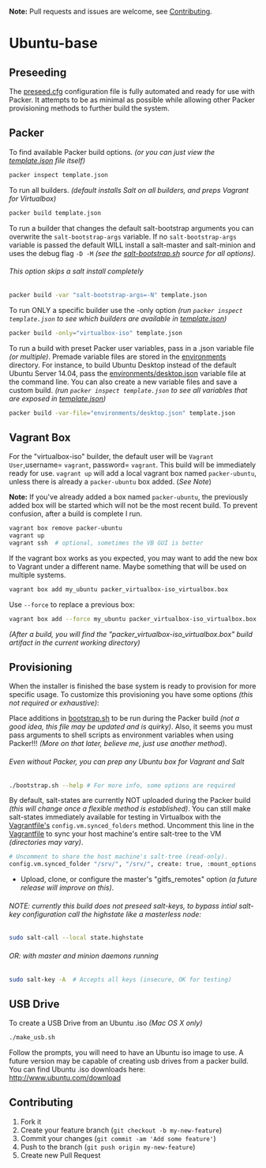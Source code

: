 **Note:** Pull requests and issues are welcome, see
[Contributing](#contributing).

# Ubuntu-base

## Preseeding

The [preseed.cfg](preseeds/preseed.cfg) configuration file is fully automated
and ready for use with Packer. It attempts to be as minimal as possible while
allowing other Packer provisioning methods to further build the system.

## Packer

To find available Packer build options. _(or you can just view the
[template.json](template.json) file itself)_

```sh
packer inspect template.json
```

To run all builders. _(default installs Salt on all builders, and preps Vagrant
for Virtualbox)_

```sh
packer build template.json
```

To run a builder that changes the default salt-bootstrap arguments you can
overwrite the `salt-bootstrap-args` variable. If no `salt-bootstrap-args`
variable is passed the default WILL install a salt-master and salt-minion and
uses the debug flag `-D -M` _(see the
[salt-bootstrap.sh](https://github.com/saltstack/salt-bootstrap) source for all
options)_.

###### This option skips a salt install completely

```sh
packer build -var "salt-bootstrap-args=-N" template.json
```

To run ONLY a specific builder use the -only option _(run `packer inspect
template.json` to see which builders are available in
[template.json](template.json))_

```sh
packer build -only="virtualbox-iso" template.json
```

To run a build with preset Packer user variables, pass in a .json variable file
_(or multiple)_. Premade variable files are stored in the
[environments](environments) directory. For instance, to build Ubuntu Desktop
instead of the default Ubuntu Server 14.04, pass the
[environments/desktop.json](environments/desktop.json) variable file at the
command line. You can also create a new variable files and save a custom build.
_(run `packer inspect template.json` to see all variables that are exposed in
[template.json](template.json))_

```sh
packer build -var-file="environments/desktop.json" template.json
```

## Vagrant Box

For the "virtualbox-iso" builder, the default user will be `Vagrant User`,username= `vagrant`, password= `vagrant`. This build will be immediately ready for use. `vagrant up` will add a local vagrant box named `packer-ubuntu`, unless there is already a `packer-ubuntu` box added. (_See Note_)

**Note:** If you've already added a box named `packer-ubuntu`, the previously added box will be started which will not be the most recent build. To prevent confusion, after a build is complete I run.
```bash
vagrant box remove packer-ubuntu
vagrant up
vagrant ssh  # optional, sometimes the VB GUI is better
```

If the vagrant box works as you expected, you may want to add the new box to Vagrant under a different name. Maybe something that will be used on multiple systems.

```sh
vagrant box add my_ubuntu packer_virtualbox-iso_virtualbox.box
```

Use `--force` to replace a previous box:

```sh
vagrant box add --force my_ubuntu packer_virtualbox-iso_virtualbox.box
```

_(After a build, you will find the "packer_virtualbox-iso_virtualbox.box" build
artifact in the current working directory)_

## Provisioning

When the installer is finished the base system is ready to provision for more
specific usage. To customize this provisioning you have some options _(this not
required or exhaustive)_:

Place additions in [bootstrap.sh](bootstrap.sh) to be run during the Packer
build _(not a good idea, this file may be updated and is quirky)_. Also, it
seems you must pass arguments to shell scripts as environment variables when
using Packer!!! _(More on that later, believe me, just use another method)_.

###### Even without Packer, you can prep any Ubuntu box for Vagrant and Salt

```sh
./bootstrap.sh --help # For more info, some options are required
```

By default, salt-states are currently NOT uploaded during the Packer build
_(this will change once a flexible method is established)_. You can still make
salt-states immediately available for testing in Virtualbox with the
[Vagrantfile's](Vagrantfile) `config.vm.synced_folders` method. Uncomment this
line in the [Vagrantfile](Vagrantfile) to sync your host machine's entire
salt-tree to the VM _(directories may vary)_.

```sh
# Uncomment to share the host machine's salt-tree (read-only).
config.vm.synced_folder "/srv/", "/srv/", create: true, :mount_options => ["ro"]
```

+ Upload, clone, or configure the master's "gitfs\_remotes" option _(a future
  release will improve on this)_.

###### NOTE: currently this build does not preseed salt-keys, to bypass intial salt-key configuration call the highstate like a masterless node:

```sh
sudo salt-call --local state.highstate
```

###### OR: with master and minion daemons running

```sh
sudo salt-key -A  # Accepts all keys (insecure, OK for testing)
```

## USB Drive

To create a USB Drive from an Ubuntu .iso _(Mac OS X only)_

```sh
./make_usb.sh
```

Follow the prompts, you will need to have an Ubuntu iso image to use. A future
version may be capable of creating usb drives from a packer build. You can find
Ubuntu .iso downloads here: http://www.ubuntu.com/download

## Contributing

1. Fork it
2. Create your feature branch (`git checkout -b my-new-feature`)
3. Commit your changes (`git commit -am 'Add some feature'`)
4. Push to the branch (`git push origin my-new-feature`)
5. Create new Pull Request
